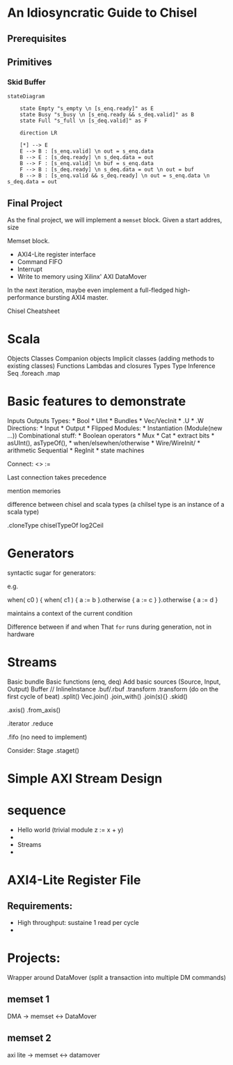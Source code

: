 # An Idiosyncratic Guide to Chisel

## Prerequisites


## Primitives

### Skid Buffer


```mermaid
stateDiagram
    
    state Empty "s_empty \n [s_enq.ready]" as E
    state Busy "s_busy \n [s_enq.ready && s_deq.valid]" as B
    state Full "s_full \n [s_deq.valid]" as F

    direction LR

    [*] --> E
    E --> B : [s_enq.valid] \n out = s_enq.data
    B --> E : [s_deq.ready] \n s_deq.data = out
    B --> F : [s_enq.valid] \n buf = s_enq.data
    F --> B : [s_deq.ready] \n s_deq.data = out \n out = buf
    B --> B : [s_enq.valid && s_deq.ready] \n out = s_enq.data \n s_deq.data = out
```



## Final Project

As the final project, we will implement a `memset` block. Given a start addres, size 

Memset block. 

* AXI4-Lite register interface
* Command FIFO
* Interrupt 
* Write to memory using Xilinx' AXI DataMover



In the next iteration, maybe even implement a full-fledged high-performance bursting AXI4 master.


Chisel Cheatsheet

# Scala

Objects
Classes
Companion objects
Implicit classes (adding methods to existing classes)
Functions
Lambdas and closures
Types
Type Inference
Seq
.foreach
.map


# Basic features to demonstrate

Inputs
Outputs
Types:
    * Bool
    * UInt
    * Bundles
    * Vec/VecInit
    * .U
    * .W
Directions:
    * Input
    * Output
    * Flipped
Modules:
    * Instantiation (Module(new ...))
Combinational stuff:
    * Boolean operators
    * Mux
    * Cat
    * extract bits
    * asUInt(), asTypeOf(), 
    * when/elsewhen/otherwise
    * Wire/WireInit/
    * arithmetic
Sequential
    * RegInit
    * state machines

Connect:
    <>
    :=

Last connection takes precedence


mention memories


difference between chisel and scala types (a chilsel type is an instance of a scala type)

.cloneType
chiselTypeOf
log2Ceil

# Generators

syntactic sugar for generators:

e.g. 

when( c0 ) {
    when( c1 ) {
        a := b
    }.otherwise {
        a := c
    }
}.otherwise {
    a := d
}

maintains a context of the current condition

Difference between if and when
That `for` runs during generation, not in hardware

# Streams

Basic bundle
Basic functions (enq, deq)
Add basic sources (Source, Input, Output)
Buffer // InlineInstance
.buf/.rbuf
.transform
.transform (do on the first cycle of beat)
.split()
Vec.join() 
.join_with()
.join(s){}
.skid()

.axis()
.from_axis()

.iterator
.reduce

.fifo (no need to implement)

Consider:
    Stage
    .staget()

# Simple AXI Stream Design



# sequence

* Hello world (trivial module z := x + y)
* 
* Streams
* 


# AXI4-Lite Register File 

## Requirements:

* High throughput: sustaine 1 read per cycle 
* 


# Projects:

Wrapper around DataMover (split a transaction into multiple DM commands)

## memset 1

DMA -> memset <-> DataMover 

## memset 2

axi lite -> memset <-> datamover

